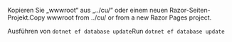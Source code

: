 <span data-ttu-id="78f89-101">Kopieren Sie „wwwroot“ aus „../cu/“ oder einem neuen Razor-Seiten-Projekt.</span><span class="sxs-lookup"><span data-stu-id="78f89-101">Copy wwwroot from ../cu/ or from a new Razor Pages project.</span></span>

<span data-ttu-id="78f89-102">Ausführen von `dotnet ef database update`</span><span class="sxs-lookup"><span data-stu-id="78f89-102">Run `dotnet ef database update`</span></span>
